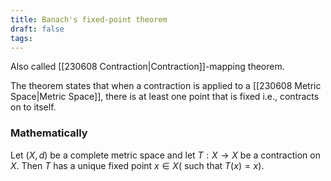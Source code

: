 ```yaml
---
title: Banach's fixed-point theorem
draft: false
tags:
---
```

  

Also called [[230608 Contraction|Contraction]]-mapping theorem. 

The theorem states that when a contraction is applied to a [[230608 Metric Space|Metric Space]], there is at least one point that is fixed i.e., contracts on to itself. 

### Mathematically 
Let $(X, d)$ be a complete metric space and let $T: X \rightarrow X$ be a contraction on $X$. Then $T$ has a unique fixed point $x \in X($ such that $T(x)=x)$.

